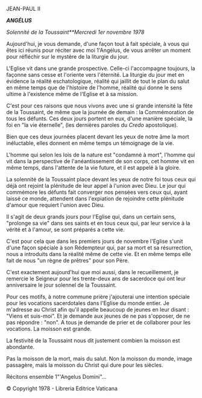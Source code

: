 JEAN-PAUL II

***ANGÉLUS***

*Solennité de la Toussaint**Mercredi 1er novembre 1978*

Aujourd'hui, je vous demande, d'une façon tout à fait spéciale, à vous qui êtes ici réunis pour réciter avec moi 1'Angélus, de vous arrêter un moment pour réfléchir sur le mystère de la liturgie du jour.

L'Eglise vit dans une grande prospective. Celle-ci l'accompagne toujours, la façonne sans cesse et l'oriente vers l'éternité. La liturgie du jour met en évidence la réalité eschatologique, réalité qui jaillit de tout le plan du salut en même temps que de l'histoire de l'homme, réalité qui donne le sens ultime à l'existence même de l'Eglise et à sa mission.

C'est pour ces raisons que nous vivons avec une si grande intensité la fête de la Toussaint, de même que la journée de demain : la Commémoration de tous les défunts. Ces deux jours portent en eux, d'une manière spéciale, la foi en "la vie éternelle", (les dernières paroles du *Credo* apostolique).

Bien que ces deux journées placent devant les yeux de notre âme la mort inéluctable, elles donnent en même temps un témoignage de la vie.

L'homme qui selon les lois de la nature est "condamné à mort", l'homme qui vit dans la perspective de l'anéantissement de son corps, cet homme vit en même temps, dans l'attente de la vie future, et il est appelé à la gloire.

La solennité de la Toussaint place devant les yeux de notre foi tous ceux qui déjà ont rejoint la plénitude de leur appel à l'union avec Dieu. Le jour qui commémore les défunts fait converger nos pensées vers ceux qui, ayant laissé ce monde, attendent dans l'expiation de rejoindre cette plénitude d'amour que requiert l'union avec Dieu.

Il s'agit de deux grands jours pour l'Eglise qui, dans un certain sens, "prolonge sa vie" dans ses saints et en tous ceux qui, par leur service à la vérité et à l'amour, se sont préparés a cette vie.

C'est pour cela que dans les premiers jours de novembre l'Eglise s'unit d'une façon spéciale à son Rédempteur qui, par sa mort et sa résurrection, nous a introduits dans la réalité même de cette vie. Et en même temps elle fait de nous "un règne de prêtres" pour son Père.

C'est exactement aujourd'hui que moi aussi, dans le recueillement, je remercie le Seigneur pour les trente-deux ans de sacerdoce qui ont leur anniversaire le jour solennel de la Toussaint.

Pour ces motifs, à notre commune prière j'ajouterai une intention spéciale pour les vocations sacerdotales dans l'Eglise du monde entier. Je m'adresse au Christ afin qu'il appelle beaucoup de jeunes en leur disant : "Viens et suis-moi". Et je demande aux jeunes de ne pas s'opposer, de ne pas répondre : "non". A tous je demande de prier et de collaborer pour les vocations. La moisson est grande.

La festivité de la Toussaint nous dit justement combien la moisson est abondante.

Pas la moisson de la mort, mais du salut. Non la moisson du monde, image passagère, mais la moisson du Christ qui dure pour les siècles.

Récitons ensemble 1"'Angelus Domini"...

© Copyright 1978 - Libreria Editrice Vaticana
